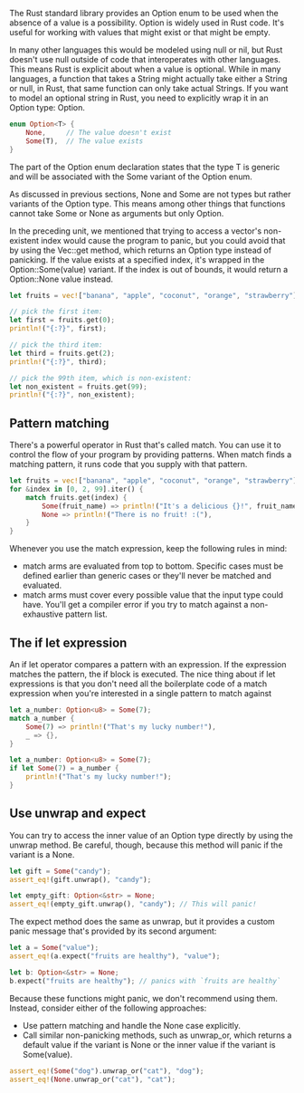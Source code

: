 The Rust standard library provides an Option<T> enum to be used when the absence of a value is a possibility. Option<T> is widely used in Rust code. It's useful for working with values that might exist or that might be empty.

In many other languages this would be modeled using null or nil, but Rust doesn't use null outside of code that interoperates with other languages. This means Rust is explicit about when a value is optional. While in many languages, a function that takes a String might actually take either a String or null, in Rust, that same function can only take actual Strings. If you want to model an optional string in Rust, you need to explicitly wrap it in an Option type: Option<String>.

```rust
enum Option<T> {
    None,     // The value doesn't exist
    Some(T),  // The value exists
}
```

The <T> part of the Option<T> enum declaration states that the type T is generic and will be associated with the Some variant of the Option enum.

As discussed in previous sections, None and Some are not types but rather variants of the Option<T> type. This means among other things that functions cannot take Some or None as arguments but only Option<T>.

In the preceding unit, we mentioned that trying to access a vector's non-existent index would cause the program to panic, but you could avoid that by using the Vec::get method, which returns an Option type instead of panicking. If the value exists at a specified index, it's wrapped in the Option::Some(value) variant. If the index is out of bounds, it would return a Option::None value instead.


```rust
let fruits = vec!["banana", "apple", "coconut", "orange", "strawberry"];

// pick the first item:
let first = fruits.get(0);
println!("{:?}", first);

// pick the third item:
let third = fruits.get(2);
println!("{:?}", third);

// pick the 99th item, which is non-existent:
let non_existent = fruits.get(99);
println!("{:?}", non_existent);
```

## Pattern matching

There's a powerful operator in Rust that's called match. You can use it to control the flow of your program by providing patterns. When match finds a matching pattern, it runs code that you supply with that pattern.

```rust
let fruits = vec!["banana", "apple", "coconut", "orange", "strawberry"];
for &index in [0, 2, 99].iter() {
    match fruits.get(index) {
        Some(fruit_name) => println!("It's a delicious {}!", fruit_name),
        None => println!("There is no fruit! :("),
    }
}
```

Whenever you use the match expression, keep the following rules in mind:

- match arms are evaluated from top to bottom. Specific cases must be defined earlier than generic cases or they'll never be matched and evaluated.
- match arms must cover every possible value that the input type could have. You'll get a compiler error if you try to match against a non-exhaustive pattern list.

## The if let expression

An if let operator compares a pattern with an expression. If the expression matches the pattern, the if block is executed. The nice thing about if let expressions is that you don't need all the boilerplate code of a match expression when you're interested in a single pattern to match against

```rust
let a_number: Option<u8> = Some(7);
match a_number {
    Some(7) => println!("That's my lucky number!"),
    _ => {},
}
```

```rust
let a_number: Option<u8> = Some(7);
if let Some(7) = a_number {
    println!("That's my lucky number!");
}
```

## Use unwrap and expect

You can try to access the inner value of an Option type directly by using the unwrap method. Be careful, though, because this method will panic if the variant is a None.

```rust
let gift = Some("candy");
assert_eq!(gift.unwrap(), "candy");

let empty_gift: Option<&str> = None;
assert_eq!(empty_gift.unwrap(), "candy"); // This will panic!
```

The expect method does the same as unwrap, but it provides a custom panic message that's provided by its second argument:

```rust
let a = Some("value");
assert_eq!(a.expect("fruits are healthy"), "value");

let b: Option<&str> = None;
b.expect("fruits are healthy"); // panics with `fruits are healthy`
```

Because these functions might panic, we don't recommend using them. Instead, consider either of the following approaches:

- Use pattern matching and handle the None case explicitly.
- Call similar non-panicking methods, such as unwrap_or, which returns a default value if the variant is None or the inner value if the variant is Some(value).


```rust
assert_eq!(Some("dog").unwrap_or("cat"), "dog");
assert_eq!(None.unwrap_or("cat"), "cat");
```

